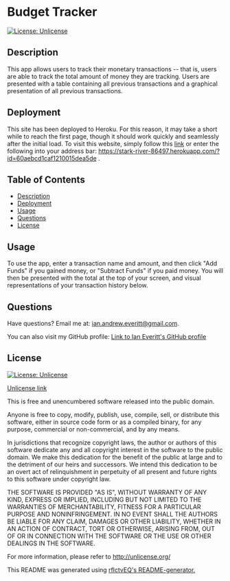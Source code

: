 # Budget Tracker 
  
[![License: Unlicense](https://img.shields.io/badge/License-Unlicense-green.svg)](https://unlicense.org/)

## Description 
This app allows users to track their monetary transactions -- that is, users are able to track the total amount of money they are tracking. Users are presented with a table containing all previous transactions and a graphical presentation of all previous transactions.

## Deployment
This site has been deployed to Heroku. For this reason, it may take a short while to reach the first page, though it should work quickly and seamlessly after the initial load. To visit this website, simply follow this [link](https://stark-river-86497.herokuapp.com/?id=60aebcd1caf1210015dea5de) or enter the following into your address bar: https://stark-river-86497.herokuapp.com/?id=60aebcd1caf1210015dea5de .
## Table of Contents 
- [Description](#description)
- [Deployment](#deployment)
- [Usage](#usage)
- [Questions](#questions)
- [License](#license)

## Usage 
To use the app, enter a transaction name and amount, and then click "Add Funds" if you gained money, or "Subtract Funds" if you paid money. You will then be presented with the total at the top of your screen, and visual representations of your transaction history below. 
  
## Questions
Have questions? Email me at: [ian.andrew.everitt@gmail.com](mailto:ian.andrew.everitt@gmail.com).

You can also visit my GitHub profile: [Link to Ian Everitt's GitHub profile](https://github.com/rflctvEQ)


## License
[![License: Unlicense](https://img.shields.io/badge/License-Unlicense-green.svg)](https://unlicense.org/)

[Unlicense link](https://unlicense.org/)

This is free and unencumbered software released into the public domain.

Anyone is free to copy, modify, publish, use, compile, sell, or
distribute this software, either in source code form or as a compiled
binary, for any purpose, commercial or non-commercial, and by any
means.

In jurisdictions that recognize copyright laws, the author or authors
of this software dedicate any and all copyright interest in the
software to the public domain. We make this dedication for the benefit
of the public at large and to the detriment of our heirs and
successors. We intend this dedication to be an overt act of
relinquishment in perpetuity of all present and future rights to this
software under copyright law.

THE SOFTWARE IS PROVIDED "AS IS", WITHOUT WARRANTY OF ANY KIND,
EXPRESS OR IMPLIED, INCLUDING BUT NOT LIMITED TO THE WARRANTIES OF
MERCHANTABILITY, FITNESS FOR A PARTICULAR PURPOSE AND NONINFRINGEMENT.
IN NO EVENT SHALL THE AUTHORS BE LIABLE FOR ANY CLAIM, DAMAGES OR
OTHER LIABILITY, WHETHER IN AN ACTION OF CONTRACT, TORT OR OTHERWISE,
ARISING FROM, OUT OF OR IN CONNECTION WITH THE SOFTWARE OR THE USE OR
OTHER DEALINGS IN THE SOFTWARE.

For more information, please refer to <http://unlicense.org/>



This README was generated using [rflctvEQ's README-generator.](https://github.com/rflctvEQ/readme-generator) 